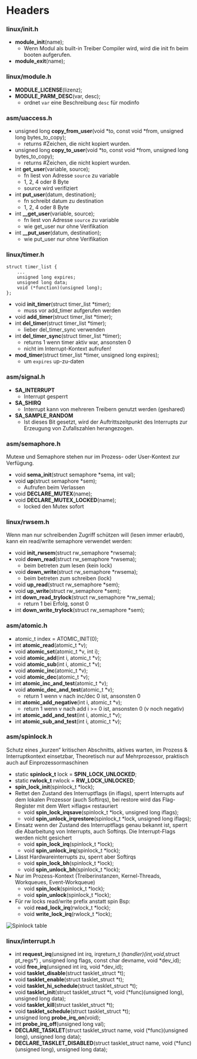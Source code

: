 # Headers

### linux/init.h

* **module_init**(name);
	* Wenn Modul als built-in Treiber Compiler wird, wird die init fn beim booten aufgerufen.
* **module_exit**(name);

### linux/module.h

* **MODULE_LICENSE**(lizenz);
* **MODULE_PARM_DESC**(var, desc);
	* ordnet `var` eine Beschreibung `desc` für modinfo 

### asm/uaccess.h

* unsigned long **copy_from_user**(void *to, const void *from, unsigned long bytes_to_copy);
	* returns #Zeichen, die nicht kopiert wurden.  
* unsigned long **copy_to_user**(void *to, const void *from, unsigned long bytes_to_copy);
	* returns #Zeichen, die nicht kopiert wurden.
* int **get_user**(variable, source);
	* fn liest von Adresse `source` zu variable
	* 1, 2, 4 oder 8 Byte
	* source wird verifiziert
* int **put_user**(datum, destination);
	* fn schreibt datum zu destination
	* 1, 2, 4 oder 8 Byte
* int **__get_user**(variable, source);
	* fn liest von Adresse `source` zu variable
	* wie get_user nur ohne Verifikation
* int **__put_user**(datum, destination);
	* wie put_user nur ohne Verifikation
	

### linux/timer.h

```
struct timer_list {
    ...
    unsigned long expires;
    unsigned long data;
    void (*function)(unsigned long);
};
```

* void **init_timer**(struct timer_list *timer);
	* muss vor add_timer aufgerufen werden
* void **add_timer**(struct timer_list *timer); 
* int **del_timer**(struct timer_list *timer);
	* lieber del_timer_sync verwenden
* int **del_timer_sync**(struct timer_list *timer);
	* returns 1 wenn timer aktiv war, ansonsten 0
	* nicht im Interrupt-Kontext aufrufen!
* **mod_timer**(struct timer_list *timer, unsigned long expires);
	* um `expires` up-zu-daten

### asm/signal.h

* **SA_INTERRUPT**
	* Interrupt gesperrt 
* **SA_SHIRQ**
	* Interrupt kann von mehreren Treibern genutzt werden (geshared)
* **SA_SAMPLE_RANDOM**
	* Ist dieses Bit gesetzt, wird der Auftrittszeitpunkt des Interrupts zur Erzeugung von Zufallszahlen herangezogen.
	
### asm/semaphore.h

Mutexe und Semaphore stehen nur im Prozess- oder User-Kontext zur Verfügung.

* void **sema_init**(struct semaphore *sema, int val);
* void **up**(struct semaphore *sem);
	* Aufrufen beim Verlassen
* void **DECLARE_MUTEX**(name);
* void **DECLARE_MUTEX_LOCKED**(name);
	* locked den Mutex sofort
	
### linux/rwsem.h

Wenn man nur schreibenden Zugriff schützen will (lesen immer erlaubt), kann ein read/write semaphore verwendet werden:

* void **init_rwsem**(struct rw_semaphore *rwsema);
* void **down_read**(struct rw_semaphore *rwsema);
	* beim betreten zum lesen (kein lock)
* void **down_write**(struct rw_semaphore *rwsema);
	* beim betreten zum schreiben (lock) 
* void **up_read**(struct rw_semaphore *sem);
* void **up_write**(struct rw_semaphore *sem); 
* int **down_read_trylock**(struct rw_semaphore *rw_sema);
	* return 1 bei Erfolg, sonst 0
* int **down_write_trylock**(struct rw_semaphore *sem);  

### asm/atomic.h

* atomic_t index = ATOMIC_INIT(0);
* int **atomic_read**(atomic_t *v);
* void **atomic_set**(atomic_t *v, int i);
* void **atomic_add**(int i, atomic_t *v);
* void **atomic_sub**(int i, atomic_t *v);
* void **atomic_inc**(atomic_t *v);
* void **atomic_dec**(atomic_t *v);
* int **atomic_inc_and_test**(atomic_t *v);
* void **atomic_dec_and_test**(atomic_t *v);
	* return 1 wenn v nach inc/dec 0 ist, ansonsten 0
* int **atomic_add_negative**(int i, atomic_t *v);
	* return 1 wenn v nach add i >= 0 ist, ansonsten 0 (v noch negativ)
* int **atomic_add_and_test**(int i, atomic_t *v);
* int **atomic_sub_and_test**(int i, atomic_t *v);


### asm/spinlock.h 
Schutz eines „kurzen“ kritischen
Abschnitts, aktives warten, im Prozess & Interruptkontext einsetzbar, Theoretisch nur auf Mehrprozessor, praktisch auch auf Einprozessormaschinen  

* static **spinlock_t** lock = **SPIN_LOCK_UNLOCKED**;
* static **rwlock_t** rwlock = **RW_LOCK_UNLOCKED**;
* **spin_lock_init**(spinlock_t *lock);
* Rettet den Zustand des Interruptflags (in iflags), sperrt Interrupts auf dem lokalen Prozessor (auch Softirqs), bei restore wird das Flag-Register mit dem Wert »iflags« restauriert  
  	* void **spin_lock_irqsave**(spinlock_t *lock, unsigned long iflags);  
  	* void **spin_unlock_irqrestore**(spinlock_t *lock, unsigned long iflags);
* Einsatz wenn der Zustand des Interruptflags genau bekannt ist, sperrt die Abarbeitung von Interrupts, auch Softirqs. Die Interrupt-Flags werden nicht gesichert  
  	* void **spin_lock_irq**(spinlock_t *lock);  
  	* void **spin_unlock_irq**(spinlock_t *lock);
* Lässt Hardwareinterrupts zu, sperrt aber Softirqs
	* void **spin_lock_bh**(spinlock_t *lock);
	* void **spin_unlock_bh**(spinlock_t *lock);
* Nur im Prozess-Kontext (Treiberinstanzen, Kernel-Threads, Workqueues, Event-Workqueue)
	*  void **spin_lock**(spinlock_t *lock);  
	*  void **spin_unlock**(spinlock_t *lock);
* Für rw locks read/write prefix anstatt spin Bsp:  
	* void **read_lock_irq**(rwlock_t *lock);
	* void **write_lock_irq**(rwlock_t *lock);  
	
![Spinlock table](http://mica-design.de/mutextable.png)



### linux/interrupt.h

* int **request_irq**(unsigned int irq, irqreturn_t (*handler)(int,void*,struct pt_regs*) , unsigned long flags, const char devname, void *dev_id);
* void **free_irq**(unsigned int irq, void *dev_id);
* void **tasklet_disable**(struct tasklet_struct *t);
* void **tasklet_enable**(struct tasklet_struct *t);
* void **tasklet_hi_schedule**(struct tasklet_struct *t);
* void **tasklet_init**(struct tasklet_struct *t, void (*func)(unsigned long), unsigned long data);
* void **tasklet_kill**(struct tasklet_struct *t);
* void **tasklet_schedule**(struct tasklet_struct *t);
* unsigned long **probe_irq_on**(void);
* int **probe_irq_off**(unsigned long val);
* **DECLARE_TASKLET**(struct tasklet_struct name, void (*func)(unsigned long), unsigned long data);
* **DECLARE_TASKLET_DISABLED**(struct tasklet_struct name, void (*func)(unsigned long), unsigned long data);
